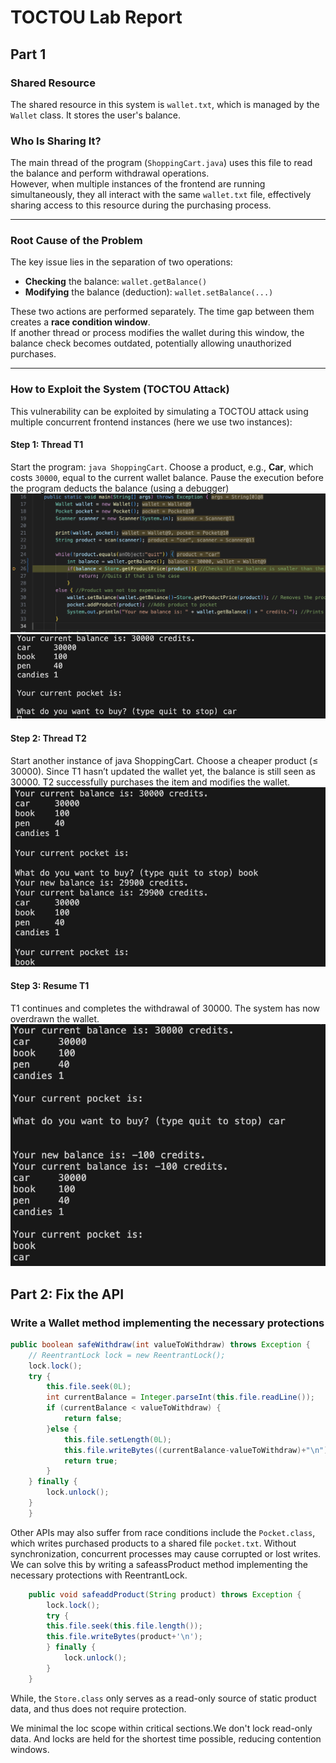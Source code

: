 # TOCTOU Lab Report

## Part 1

### **Shared Resource**
The shared resource in this system is `wallet.txt`, which is managed by the `Wallet` class. It stores the user's balance.

### **Who Is Sharing It?**
The main thread of the program (`ShoppingCart.java`) uses this file to read the balance and perform withdrawal operations.  
However, when multiple instances of the frontend are running simultaneously, they all interact with the same `wallet.txt` file, effectively sharing access to this resource during the purchasing process.

---

### **Root Cause of the Problem**
The key issue lies in the separation of two operations:

- **Checking** the balance: `wallet.getBalance()`
- **Modifying** the balance (deduction): `wallet.setBalance(...)`

These two actions are performed separately. The time gap between them creates a **race condition window**.  
If another thread or process modifies the wallet during this window, the balance check becomes outdated, potentially allowing unauthorized purchases.

---

###  How to Exploit the System (TOCTOU Attack)

This vulnerability can be exploited by simulating a TOCTOU attack using multiple concurrent frontend instances (here we use two instances):

#### Step 1: Thread T1
Start the program: `java ShoppingCart`. Choose a product, e.g., **Car**, which costs `30000`, equal to the current wallet balance. Pause the execution before the program deducts the balance (using a debugger)
![alt text](image-3.png)
![alt text](image-2.png)
#### Step 2: Thread T2
Start another instance of java ShoppingCart. Choose a cheaper product (≤ 30000). Since T1 hasn’t updated the wallet yet, the balance is still seen as 30000. T2 successfully purchases the item and modifies the wallet.
![alt text](image-1.png)
#### Step 3: Resume T1
T1 continues and completes the withdrawal of 30000. The system has now overdrawn the wallet.
![alt text](image-4.png) 

## Part 2: Fix the API
### Write a Wallet method implementing the necessary protections
```java
public boolean safeWithdraw(int valueToWithdraw) throws Exception {
    // ReentrantLock lock = new ReentrantLock();    
    lock.lock();
    try {
        this.file.seek(0L);
        int currentBalance = Integer.parseInt(this.file.readLine());
        if (currentBalance < valueToWithdraw) {
            return false;
        }else {
            this.file.setLength(0L);
            this.file.writeBytes((currentBalance-valueToWithdraw)+"\n");
            return true;
        }
    } finally {
        lock.unlock();
    }
    }
```

Other APIs may also suffer from race conditions include the `Pocket.class`, which writes purchased products to a shared file `pocket.txt`. Without synchronization, concurrent processes may cause corrupted or lost writes. We can solve this by writing a safeassProduct method implementing the necessary protections with ReentrantLock. 
```java
    public void safeaddProduct(String product) throws Exception {
        lock.lock();
        try {
        this.file.seek(this.file.length());
        this.file.writeBytes(product+'\n');
        } finally {
            lock.unlock();
        }
    }
```
While, the `Store.class` only serves as a read-only source of static product data, and thus does not require protection. 

We minimal the loc scope within critical sections.We don't lock read-only data. And locks are held for the shortest time possible, reducing contention windows. 